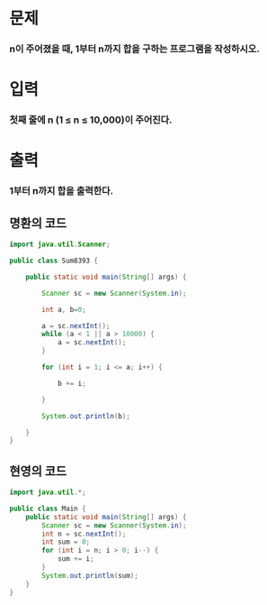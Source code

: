 # 문제
### n이 주어졌을 때, 1부터 n까지 합을 구하는 프로그램을 작성하시오.

# 입력
### 첫째 줄에 n (1 ≤ n ≤ 10,000)이 주어진다.

# 출력
### 1부터 n까지 합을 출력한다.



## 명환의 코드
```java
import java.util.Scanner;

public class Sum8393 {

    public static void main(String[] args) {

        Scanner sc = new Scanner(System.in);

        int a, b=0;

        a = sc.nextInt();
        while (a < 1 || a > 10000) {
            a = sc.nextInt();
        }

        for (int i = 1; i <= a; i++) {

            b += i;

        }

        System.out.println(b);

    }
}
```

## 현영의 코드
```java
import java.util.*;

public class Main {
    public static void main(String[] args) {
        Scanner sc = new Scanner(System.in);
        int n = sc.nextInt();
        int sum = 0;
        for (int i = n; i > 0; i--) {
            sum += i;
        }
        System.out.println(sum);
    }
}
```

